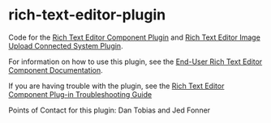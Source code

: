# rich-text-editor-plugin

Code for the [Rich Text Editor Component Plugin](https://community.appian.com/b/appmarket/posts/rich-text-editor) and [Rich Text Editor Image Upload Connected System Plugin](https://community.appian.com/b/appmarket/posts/rich-text-editor-image-upload-connected-system).

For information on how to use this plugin, see the [End-User Rich Text Editor Component Documentation](https://community.appian.com/w/the-appian-playbook/1378/end-user-rich-text-editor-component).

If you are having trouble with the plugin, see the [Rich Text Editor Component Plug-in Troubleshooting Guide](https://community.appian.com/w/the-appian-playbook/1603/rich-text-editor-component-plug-in-troubleshooting-guide)

Points of Contact for this plugin: Dan Tobias and Jed Fonner
